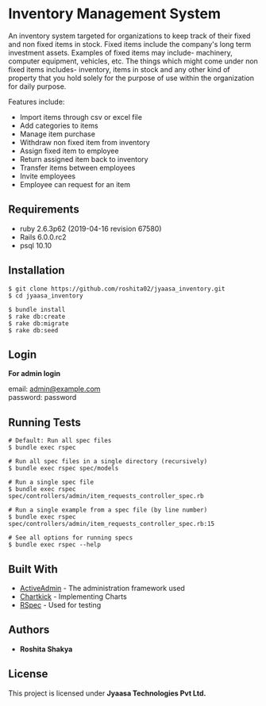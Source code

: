 # Inventory Management System

An inventory system targeted for organizations to keep track of their fixed and non fixed items in stock. Fixed items include the company's long term investment assets. 
Examples of fixed items may include- machinery, computer equipment, vehicles, etc.
The things which might come under non fixed items includes- inventory, items in stock and any other kind of property that you hold solely for the purpose of use within the organization for daily purpose.

Features include:

* Import items through csv or excel file
* Add categories to items
* Manage item purchase
* Withdraw non fixed item from inventory
* Assign fixed item to employee
* Return assigned item back to inventory
* Transfer items between employees
* Invite employees
* Employee can request for an item

## Requirements

* ruby 2.6.3p62 (2019-04-16 revision 67580)
* Rails 6.0.0.rc2
* psql 10.10 

## Installation
```
$ git clone https://github.com/roshita02/jyaasa_inventory.git
$ cd jyaasa_inventory

$ bundle install
$ rake db:create
$ rake db:migrate
$ rake db:seed
```
## Login

**For admin login**

email: admin@example.com   
password: password

## Running Tests
```
# Default: Run all spec files 
$ bundle exec rspec

# Run all spec files in a single directory (recursively)
$ bundle exec rspec spec/models

# Run a single spec file
$ bundle exec rspec spec/controllers/admin/item_requests_controller_spec.rb

# Run a single example from a spec file (by line number)
$ bundle exec rspec spec/controllers/admin/item_requests_controller_spec.rb:15

# See all options for running specs
$ bundle exec rspec --help
```

## Built With

* [ActiveAdmin](https://activeadmin.info/) - The administration framework used
* [Chartkick](https://chartkick.com/) - Implementing Charts
* [RSpec](https://rspec.info/documentation/) - Used for testing

## Authors

* **Roshita Shakya** 

## License

This project is licensed under **Jyaasa Technologies Pvt Ltd.**

